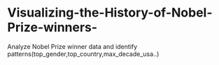 # Visualizing-the-History-of-Nobel-Prize-winners-
Analyze Nobel Prize winner data and identify patterns(top_gender,top_country,max_decade_usa..)
